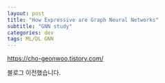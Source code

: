 ```yaml
---
layout: post
title: "How Expressive are Graph Neural Networks"
subtitle: "GNN study"
categories: dev
tags: ML/DL GNN
---
```


https://cho-geonwoo.tistory.com/

블로그 이전했습니다.
